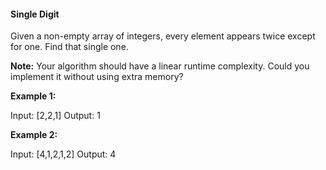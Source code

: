 #### Single Digit

Given a non-empty array of integers, every element appears twice except for one. Find that single one.

__Note:__ Your algorithm should have a linear runtime complexity. Could you implement it without using extra memory?

__Example 1:__

Input: [2,2,1]
Output: 1

__Example 2:__

Input: [4,1,2,1,2]
Output: 4
